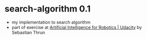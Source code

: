 # search-algorithm 0.1 
* my implementation to search algorithm 
*   part of exercise at   [Artificial Intelligence for Robotics | Udacity](https://www.udacity.com/course/artificial-intelligence-for-robotics--cs373) by Sebastian Thrun 

